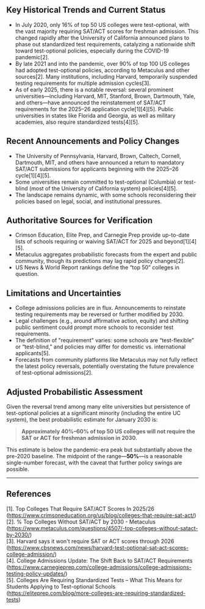 ## Key Historical Trends and Current Status

- In July 2020, only 16% of top 50 US colleges were test-optional, with the vast majority requiring SAT/ACT scores for freshman admission. This changed rapidly after the University of California announced plans to phase out standardized test requirements, catalyzing a nationwide shift toward test-optional policies, especially during the COVID-19 pandemic[2].
- By late 2021 and into the pandemic, over 90% of top 100 US colleges had adopted test-optional policies, according to Metaculus and other sources[2]. Many institutions, including Harvard, temporarily suspended testing requirements for multiple admission cycles[3].
- As of early 2025, there is a notable reversal: several prominent universities—including Harvard, MIT, Stanford, Brown, Dartmouth, Yale, and others—have announced the reinstatement of SAT/ACT requirements for the 2025–26 application cycle[1][4][5]. Public universities in states like Florida and Georgia, as well as military academies, also require standardized tests[4][5].

## Recent Announcements and Policy Changes

- The University of Pennsylvania, Harvard, Brown, Caltech, Cornell, Dartmouth, MIT, and others have announced a return to mandatory SAT/ACT submissions for applicants beginning with the 2025–26 cycle[1][4][5].
- Some universities remain committed to test-optional (Columbia) or test-blind (most of the University of California system) policies[4][5].
- The landscape remains dynamic, with some schools reconsidering their policies based on legal, social, and institutional pressures.

## Authoritative Sources for Verification

- Crimson Education, Elite Prep, and Carnegie Prep provide up-to-date lists of schools requiring or waiving SAT/ACT for 2025 and beyond[1][4][5].
- Metaculus aggregates probabilistic forecasts from the expert and public community, though its predictions may lag rapid policy changes[2].
- US News & World Report rankings define the “top 50” colleges in question.

## Limitations and Uncertainties

- College admissions policies are in flux. Announcements to reinstate testing requirements may be reversed or further modified by 2030.
- Legal challenges (e.g., around affirmative action, equity) and shifting public sentiment could prompt more schools to reconsider test requirements.
- The definition of "requirement" varies: some schools are “test-flexible” or “test-blind,” and policies may differ for domestic vs. international applicants[5].
- Forecasts from community platforms like Metaculus may not fully reflect the latest policy reversals, potentially overstating the future prevalence of test-optional admissions[2].

## Adjusted Probabilistic Assessment

Given the reversal trend among many elite universities but persistence of test-optional policies at a significant minority (including the entire UC system), the best probabilistic estimate for January 2030 is:

> **Approximately 40%–60% of top 50 US colleges will not require the SAT or ACT for freshman admission in 2030.**

This estimate is below the pandemic-era peak but substantially above the pre-2020 baseline. The midpoint of the range—**50%**—is a reasonable single-number forecast, with the caveat that further policy swings are possible.

---

## References

[1]. Top Colleges That Require SAT/ACT Scores In 2025/26 (https://www.crimsoneducation.org/us/blog/colleges-that-require-sat-act/)  
[2]. % Top Colleges Without SAT/ACT by 2030 - Metaculus (https://www.metaculus.com/questions/4507/-top-colleges-without-satact-by-2030/)  
[3]. Harvard says it won't require SAT or ACT scores through 2026 (https://www.cbsnews.com/news/harvard-test-optional-sat-act-scores-college-admission/)  
[4]. College Admissions Update: The Shift Back to SAT/ACT Requirements (https://www.carnegieprep.com/college-admissions/college-admissions-testing-policy-updates/)  
[5]. Colleges Are Requiring Standardized Tests – What This Means for Students Applying to Test-optional Schools (https://eliteprep.com/blog/more-colleges-are-requiring-standardized-tests)